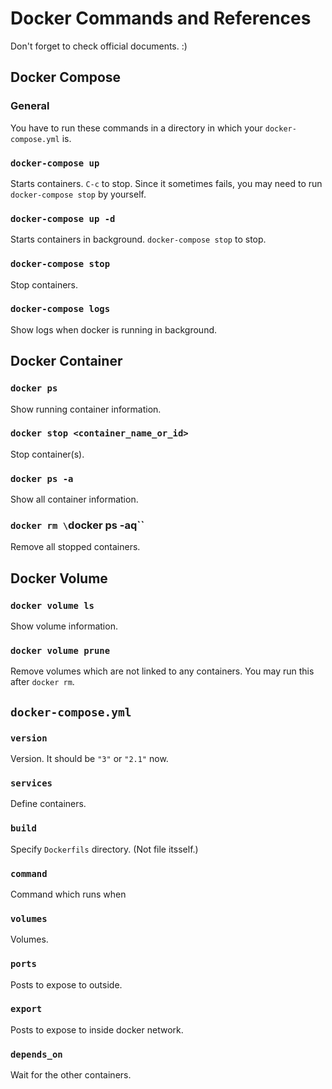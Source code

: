 # Docker Commands and References

Don't forget to check official documents. :)

## Docker Compose

### General

You have to run these commands in a directory in which your `docker-compose.yml` is.

### `docker-compose up`

Starts containers. `C-c` to stop. Since it sometimes fails, you may need to run `docker-compose stop` by yourself.

### `docker-compose up -d`

Starts containers in background. `docker-compose stop` to stop.

### `docker-compose stop`

Stop containers.

### `docker-compose logs`

Show logs when docker is running in background.

## Docker Container

### `docker ps`

Show running container information.

### `docker stop <container_name_or_id>`

Stop container(s).

### `docker ps -a`

Show all container information.

### `docker rm \`docker ps -aq\``

Remove all stopped containers.

## Docker Volume

### `docker volume ls`

Show volume information.

### `docker volume prune`

Remove volumes which are not linked to any containers. You may run this after `docker rm`.

## `docker-compose.yml`

### `version`

Version. It should be `"3"` or `"2.1"` now.

### `services`

Define containers.

### `build`

Specify `Dockerfils` directory. (Not file itsself.)

### `command`

Command which runs when

### `volumes`

Volumes.

### `ports`

Posts to expose to outside.

### `export`

Posts to expose to inside docker network.

### `depends_on`

Wait for the other containers.
